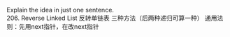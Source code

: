 Explain the idea in just one sentence.  
206. Reverse Linked List 反转单链表 三种方法（后两种递归可算一种） 通用法则：先用next指针，在改next指针
